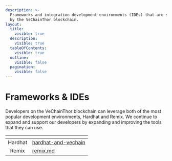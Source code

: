 ```yaml
---
description: >-
  Frameworks and integration development environments (IDEs) that are supported
  by the VeChainThor blockchain.
layout:
  title:
    visible: true
  description:
    visible: true
  tableOfContents:
    visible: true
  outline:
    visible: false
  pagination:
    visible: false
---
```


# Frameworks & IDEs

Developers on the VeChainThor blockchain can leverage both of the most popular development environments, Hardhat and Remix. We continue to expand and support our developers by expanding and improving the tools that they can use.

<table data-view="cards"><thead><tr><th align="center"></th><th data-hidden data-card-target data-type="content-ref"></th></tr></thead><tbody><tr><td align="center">Hardhat</td><td><a href="hardhat-and-vechain/">hardhat-and-vechain</a></td></tr><tr><td align="center">Remix</td><td><a href="remix/remix.md">remix.md</a></td></tr></tbody></table>
